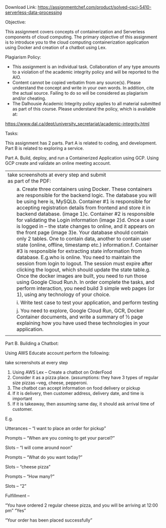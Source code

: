 Download Link: https://assignmentchef.com/product/solved-csci-5410-serverless-data-processing
<br>






Objective:

This assignment covers concepts of containerization and Serverless components of cloud computing. The primary objective of this assignment is to introduce you to the cloud computing containerization application using Docker and creation of a chatbot using Lex.







Plagiarism Policy:

<ul>

 <li>This assignment is an individual task. Collaboration of any type amounts to a violation of the academic integrity policy and will be reported to the AIO.</li>

 <li>Content cannot be copied verbatim from any source(s). Please understand the concept and write in your own words. In addition, cite the actual source. Failing to do so will be considered as plagiarism and/or cheating.</li>

 <li>The Dalhousie Academic Integrity policy applies to all material submitted as part of this course. Please understand the policy, which is available at:</li>

</ul>

https://www.dal.ca/dept/university_secretariat/academic-integrity.html










Tasks:

This assignment has 2 parts. Part A is related to coding, and development. Part B is related to exploring a service.




Part A. Build, deploy, and run a Containerized Application using GCP. Using GCP create and validate an online meeting account.

<table width="608">

 <tbody>

  <tr>

   <td colspan="2" width="415">take screenshots at every step and submit as part of the PDF:</td>

   <td width="193"> </td>

  </tr>

  <tr>

   <td rowspan="3" width="17"> </td>

   <td colspan="2" width="591">a.     Create three containers using Docker. These containers are responsible for the backend logic. The database you will be using here is, MySQLb.     Container #1 is responsible for accepting registration details from frontend and store it in backend database. (image 1)c.      Container #2 is responsible for validating the Login information (image 2)d.     Once a user is logged in – the state changes to online, and it appears on the front page (image 3)e.     Your database should contain only 2 tables. One to contain data, another to contain user state (online, offline, timestamp etc.) information.f.      Container #3 is responsible for extracting state information from database. E.g.who is online. You need to maintain the session from login to logout. The session must expire after clicking the logout, which should update the state table.g.     Once the docker images are built, you need to run those using Google Cloud Run.h.     In order complete the tasks, and perform interaction, you need build 3 simple web pages (or 1), using any technology of your choice.</td>

  </tr>

  <tr>

   <td colspan="2" width="591">i. Write test case to test your application, and perform testing</td>

  </tr>

  <tr>

   <td colspan="2" width="591">j. You need to explore, Google Cloud Run, GCR, Docker Container documents, and write a summary of ½ page explaining how you have used these technologies in your application.</td>

  </tr>

  <tr>

   <td width="17"></td>

   <td width="398"></td>

   <td width="193"></td>

  </tr>

 </tbody>

</table>



















Part B. Building a Chatbot:

Using AWS Educate account perform the following:

take screenshots at every step

<ol>

 <li>Using AWS Lex – Create a chatbot on OrderFood</li>

 <li>Consider it as a pizza place. (assumptions: they have 3 types of regular size pizzas –veg, cheese, pepperoni.</li>

 <li>The chatbot can accept information on food delivery or pickup</li>

 <li>If it is delivery, then customer address, delivery date, and time is important</li>

 <li>If it is takeaway, then assuming same day, it should ask arrival time of customer.</li>

</ol>

E.g.

Utterances – “I want to place an order for pickup”

Prompts – “When are you coming to get your parcel?”

Slots – “I will come around noon”

Prompts – “What do you want today?”

Slots – “cheese pizza”

Prompts – “How many?”

Slots – “2”

Fulfillment –

“You have ordered 2 regular cheese pizza, and you will be arriving at 12:00 pm”  “Yes”

“Your order has been placed successfully”











